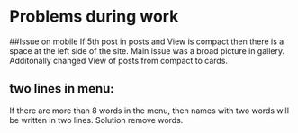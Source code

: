# Problems during work

##Issue on mobile 
If 5th post in posts and View is compact then there is a space at the left side of the site. 
Main issue was a broad picture in gallery. Additonally changed View of posts from compact to cards.

## two lines in menu:
If there are more than 8 words in the menu, then names with two words will be written in two lines. Solution remove words. 